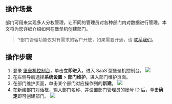 ## 操作场景
部门可用来实现多人分权管理，让不同的管理员对各种部门内对数据进行管理。本文将为您详细介绍如何在堡垒机创建部门。

>?部门管理功能仅对有需求的客户开放，如果需要开通，请 [联系我们](https://cloud.tencent.com/online-service)。

## 操作步骤
1. 登录 [堡垒机控制台](https://console.cloud.tencent.com/dsgc/bh)，单击**立即进入**，进入 SaaS 型堡垒机控制台。
![](https://qcloudimg.tencent-cloud.cn/raw/b2f6673b0cad7c2f423a6b6e287179af.png)
2. 在左侧导航选择**系统设置** > **部门维护**，进入部门维护页面。
3. 在部门维护页面，单击某个部门对应操作列的**新建**。
![](https://qcloudimg.tencent-cloud.cn/raw/2fd80d202cc6c6d2b42256a81cf9e89e.png)
4. 在新建部门对话框，输入部门名称、并设置部门管理员的账号 ID 后，单击**确定**即可创建部门。
![](https://qcloudimg.tencent-cloud.cn/raw/786e863573741ad1e26f141673885b08.png)
